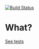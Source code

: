 [![Build Status](https://travis-ci.org/christian-fei/husky.svg?branch=master)](https://travis-ci.org/christian-fei/husky)

# What?

[See tests](./test)
